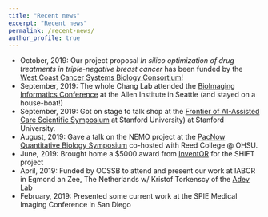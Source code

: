 ```yaml
---
title: "Recent news"
excerpt: "Recent news"
permalink: /recent-news/
author_profile: true
---
```


- October, 2019: Our project proposal *In silico optimization of drug treatments in triple-negative breast cancer* has been funded by the [West Coast Cancer Systems Biology Consortium](https://csbconsortium.org/news/inaugural-cancer-systems-biology-consortium-west-coast-symposium/)!
- September, 2019: The whole Chang Lab attended the [BioImaging Informatics Conference](https://alleninstitute.org/events-training/bioimage-informatics-2019/) at the Allen Institute in Seattle (and stayed on a house-boat!) 
- September, 2019: Got on stage to talk shop at the [Frontier of AI-Assisted Care Scientific Symposium](http://med.stanford.edu/frontierofaicare/abstract.html) at Stanford University) at Stanford University. 
- August, 2019: Gave a talk on the NEMO project at the [PacNow Quantitative Biology Symposium](https://sites.google.com/site/pacnowqb/home) co-hosted with Reed College @ OHSU. 
- June, 2019: Brought home a $5000 award from [InventOR](https://www.inventoregon.org/post/ohsu-team-shifting-perspective-on-disease-detection-with-ai) for the SHIFT project
- April, 2019: Funded by OCSSB to attend and present our work at IABCR in Egmond an Zee, The Netherlands w/ Kristof Torkenscy of the [Adey Lab](https://adeylab.org/)
- February, 2019: Presented some current work at the SPIE Medical Imaging Conference in San Diego

